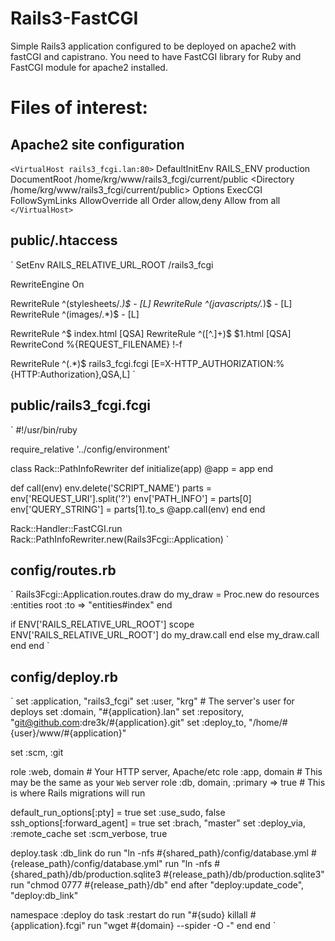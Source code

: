 # Rails3-FastCGI

Simple Rails3 application configured to be deployed on apache2 with fastCGI and
capistrano.
You need to have FastCGI library for Ruby and FastCGI module for apache2 installed.

# Files of interest:

## Apache2 site configuration
`<VirtualHost rails3_fcgi.lan:80>`
  DefaultInitEnv RAILS_ENV production
  DocumentRoot /home/krg/www/rails3_fcgi/current/public
  <Directory /home/krg/www/rails3_fcgi/current/public>
    Options ExecCGI FollowSymLinks
    AllowOverride all
    Order allow,deny
    Allow from all
  </Directory>
`</VirtualHost>`

## public/.htaccess
`
SetEnv RAILS_RELATIVE_URL_ROOT /rails3_fcgi

RewriteEngine On

RewriteRule ^(stylesheets/.*)$ - [L]
RewriteRule ^(javascripts/.*)$ - [L]
RewriteRule ^(images/.*)$ - [L]

RewriteRule ^$ index.html [QSA]
RewriteRule ^([^.]+)$ $1.html [QSA]
RewriteCond %{REQUEST_FILENAME} !-f

RewriteRule ^(.*)$ rails3_fcgi.fcgi [E=X-HTTP_AUTHORIZATION:%{HTTP:Authorization},QSA,L]
`

## public/rails3_fcgi.fcgi
`
#!/usr/bin/ruby

require_relative '../config/environment'

class Rack::PathInfoRewriter
  def initialize(app)
    @app = app
  end

  def call(env)
    env.delete('SCRIPT_NAME')
    parts = env['REQUEST_URI'].split('?')
    env['PATH_INFO'] = parts[0]
    env['QUERY_STRING'] = parts[1].to_s
    @app.call(env)
  end
end

Rack::Handler::FastCGI.run  Rack::PathInfoRewriter.new(Rails3Fcgi::Application)
`

## config/routes.rb
`
Rails3Fcgi::Application.routes.draw do
  my_draw = Proc.new do
    resources :entities
    root :to => "entities#index"
  end

  if ENV['RAILS_RELATIVE_URL_ROOT']
    scope ENV['RAILS_RELATIVE_URL_ROOT'] do
      my_draw.call
    end
  else
    my_draw.call
  end
end
`

## config/deploy.rb
`
set :application, "rails3_fcgi"
set :user,        "krg"  # The server's user for deploys
set :domain,      "#{application}.lan"
set :repository,  "git@github.com:dre3k/#{application}.git"
set :deploy_to,   "/home/#{user}/www/#{application}"

set :scm, :git

role :web, domain  # Your HTTP server, Apache/etc
role :app, domain  # This may be the same as your `Web` server
role :db, domain, :primary => true  # This is where Rails migrations will run

default_run_options[:pty] = true
set :use_sudo, false
ssh_options[:forward_agent] = true
set :brach, "master"
set :deploy_via, :remote_cache
set :scm_verbose, true

deploy.task :db_link do
  run "ln -nfs #{shared_path}/config/database.yml #{release_path}/config/database.yml"
  run "ln -nfs #{shared_path}/db/production.sqlite3 #{release_path}/db/production.sqlite3"
  run "chmod 0777 #{release_path}/db"
end
after "deploy:update_code", "deploy:db_link"

namespace :deploy do
  task :restart do
    run "#{sudo} killall #{application}.fcgi"
    run "wget #{domain} --spider -O  -"
  end
end
`
